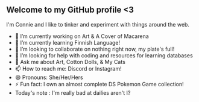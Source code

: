 ## Welcome to my GitHub profile <3
I'm Connie and I like to tinker and experiment with things around the web. 
- 🔭 I’m currently working on Art & A Cover of Macarena
- 🌱 I’m currently learning Finnish Language!
- 👯 I’m looking to collaborate on nothing right now, my plate's full!
- 🤔 I’m looking for help with coding and resources for learning databases
- 💬 Ask me about Art, Cotton Dolls, & My Cats
- 📫 How to reach me: Discord or Instagram!
- 😄 Pronouns: She/Her/Hers
- ⚡ Fun fact: I own an almost complete DS Pokemon Game collection!
- Today's note : I'm really bad at dailies aren't I?
